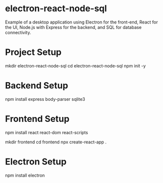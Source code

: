 # electron-react-node-sql
Example of a desktop application using Electron for the front-end, React for the UI, Node.js with Express for the backend, and SQL for database connectivity.

# Project Setup
mkdir electron-react-node-sql
cd electron-react-node-sql
npm init -y

# Backend Setup
npm install express body-parser sqlite3

# Frontend Setup
npm install react react-dom react-scripts

mkdir frontend
cd frontend
npx create-react-app .

# Electron Setup
npm install electron

